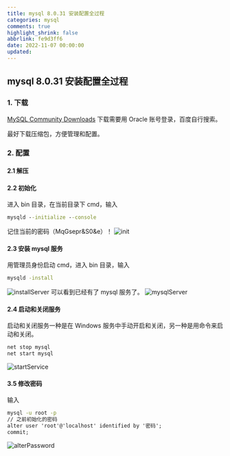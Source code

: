 ```yaml
---
title: mysql 8.0.31 安装配置全过程
categories: mysql
comments: true
highlight_shrink: false
abbrlink: fe9d3ff6
date: 2022-11-07 00:00:00
updated:
---
```


## mysql 8.0.31 安装配置全过程

### 1. 下载
[MySQL Community Downloads](https://dev.mysql.com/downloads/mysql/)
下载需要用 Oracle 账号登录，百度自行搜索。

最好下载压缩包，方便管理和配置。

### 2. 配置

#### 2.1 解压

#### 2.2 初始化
进入 bin 目录，在当前目录下 cmd，输入
```cmd
mysqld --initialize --console
```
记住当前的密码（MqGsepr&S0&e）！
![init](/images/mysql-init/init.png)


#### 2.3 安装 mysql 服务
用管理员身份启动 cmd，进入 bin 目录，输入
```cmd
mysqld -install
```
![installServer](/images/mysql-init/installServer.png)
可以看到已经有了 mysql 服务了。
![mysqlServer](/images/mysql-init/mysqlServer.png)

#### 2.4 启动和关闭服务
启动和关闭服务一种是在 Windows 服务中手动开启和关闭，另一种是用命令来启动和关闭。
```cmd
net stop mysql
net start mysql
```
![startService](/images/mysql-init/startService.png)

#### 3.5 修改密码
输入
```cmd
mysql -u root -p
// 之前初始化的密码
alter user 'root'@'localhost' identified by '密码';
commit;
```
![alterPassword](/images/mysql-init/alterPassword.png)